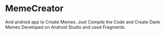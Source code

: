 # MemeCreator

And android app to Create Memes.
Just Compile the Code and Create Dank Memes
Developed on Android Studio and used Fragments.
